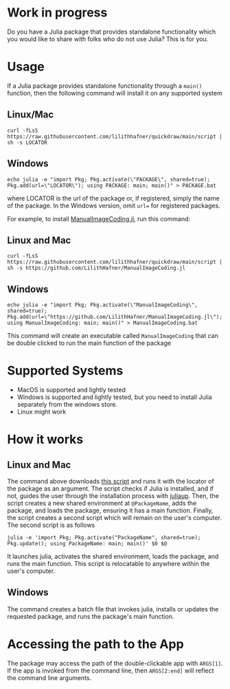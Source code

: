 # Work in progress

Do you have a Julia package that provides standalone functionality which you would like to
share with folks who do not use Julia? This is for you.

# Usage

If a Julia package provides standalone functionality through a `main()` function, then
the following command will install it on any supported system

## Linux/Mac
```
curl -fLsS https://raw.githubusercontent.com/lilithhafner/quickdraw/main/script | sh -s LOCATOR
```

## Windows
```
echo julia -e "import Pkg; Pkg.activate(\"PACKAGE\", shared=true); Pkg.add(url=\"LOCATOR\"); using PACKAGE: main; main()" > PACKAGE.bat
```

where LOCATOR is the url of the package or, if registered, simply the name of the package.
In the Windows version, omit `url=` for registered packages.

For example, to install [ManualImageCoding.jl](https://github.com/LilithHafner/ManualImageCoding.jl),
run this command:

## Linux and Mac
```
curl -fLsS https://raw.githubusercontent.com/lilithhafner/quickdraw/main/script | sh -s https://github.com/LilithHafner/ManualImageCoding.jl
```

## Windows
```
echo julia -e "import Pkg; Pkg.activate(\"ManualImageCoding\", shared=true); Pkg.add(url=\"https://github.com/LilithHafner/ManualImageCoding.jl\"); using ManualImageCoding: main; main()" > ManualImageCoding.bat
```

This command will create an executable called `ManualImageCoding` that can be double
clicked to run the main function of the package

# Supported Systems

- MacOS is supported and lightly tested
- Windows is supported and lightly tested, but you need to install Julia separately from the windows store.
- Linux might work

# How it works

## Linux and Mac

The command above downloads [this script](script) and runs it with the locator of the
package as an argument. The script checks if Julia is installed, and if not, guides the user
through the installation process with [juliaup](https://github.com/JuliaLang/juliaup).
Then, the script creates a new shared environment at `@PackageName`, adds the package, and
loads the package, ensuring it has a main function. Finally, the script creates a second
script which will remain on the user's computer. The second script is as follows
```
julia -e 'import Pkg; Pkg.activate("PackageName", shared=true); Pkg.update(); using PackageName: main; main()' $0 $@
```
It launches julia, activates the shared environment, loads the package, and runs the main
function. This script is relocatable to anywhere within the user's computer.

## Windows

The command creates a batch file that invokes julia, installs or updates the requested package, and runs the package's main function.

# Accessing the path to the App

The package may access the path of the double-clickable app with `ARGS[1]`. If the app is
invoked from the command line, then `ARGS[2:end]` will reflect the command line arguments.
